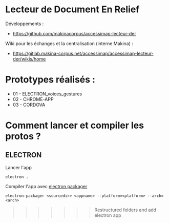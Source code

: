 # Lecteur de Document En Relief

Développements :
* https://github.com/makinacorpus/accessimap-lecteur-der

Wiki pour les échanges et la centralisation (interne Makina) :
* https://gitlab.makina-corpus.net/accessimap/accessimap-lecteur-der/wikis/home


# Prototypes réalisés :

* 01 - ELECTRON_voices_gestures
* 02 - CHROME-APP
* 03 - CORDOVA


# Comment lancer et compiler les protos ?

## ELECTRON

Lancer l'app

```
electron .
```

Compiler l'app avec [electron packager](https://github.com/electron-userland/electron-packager)

```
electron-packager <sourcedir> <appname> --platform=<platform> --arch=<arch>
```
>>>>>>> Restructured folders and add electron app
